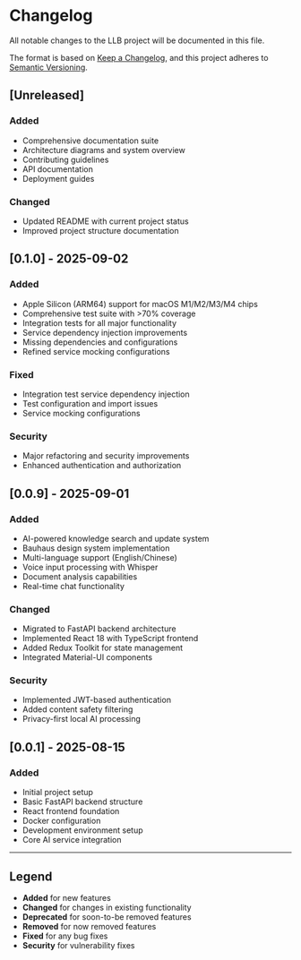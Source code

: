 # Changelog

All notable changes to the LLB project will be documented in this file.

The format is based on [Keep a Changelog](https://keepachangelog.com/en/1.0.0/),
and this project adheres to [Semantic Versioning](https://semver.org/spec/v2.0.0.html).

## [Unreleased]

### Added
- Comprehensive documentation suite
- Architecture diagrams and system overview
- Contributing guidelines
- API documentation
- Deployment guides

### Changed
- Updated README with current project status
- Improved project structure documentation

## [0.1.0] - 2025-09-02

### Added
- Apple Silicon (ARM64) support for macOS M1/M2/M3/M4 chips
- Comprehensive test suite with >70% coverage
- Integration tests for all major functionality
- Service dependency injection improvements
- Missing dependencies and configurations
- Refined service mocking configurations

### Fixed
- Integration test service dependency injection
- Test configuration and import issues
- Service mocking configurations

### Security
- Major refactoring and security improvements
- Enhanced authentication and authorization

## [0.0.9] - 2025-09-01

### Added
- AI-powered knowledge search and update system
- Bauhaus design system implementation
- Multi-language support (English/Chinese)
- Voice input processing with Whisper
- Document analysis capabilities
- Real-time chat functionality

### Changed
- Migrated to FastAPI backend architecture
- Implemented React 18 with TypeScript frontend
- Added Redux Toolkit for state management
- Integrated Material-UI components

### Security
- Implemented JWT-based authentication
- Added content safety filtering
- Privacy-first local AI processing

## [0.0.1] - 2025-08-15

### Added
- Initial project setup
- Basic FastAPI backend structure
- React frontend foundation
- Docker configuration
- Development environment setup
- Core AI service integration

---

## Legend

- **Added** for new features
- **Changed** for changes in existing functionality
- **Deprecated** for soon-to-be removed features
- **Removed** for now removed features
- **Fixed** for any bug fixes
- **Security** for vulnerability fixes